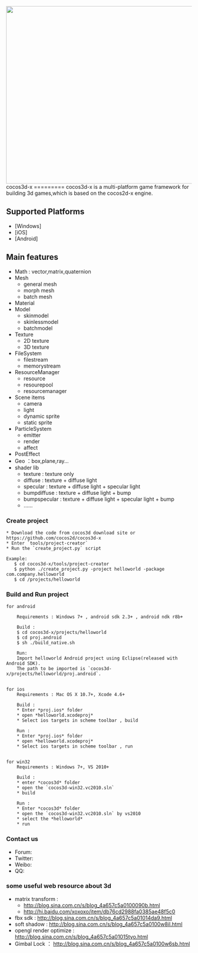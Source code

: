 <img src="http://b277.photo.store.qq.com/psb?/V149io673qGalT/W6cXcz9sTIkPXptO4G5cIUM2r88IoXP8jIhqI4LpW7M!/b/dJ8QJKWVFQAA&bo=IAPgAQAAAAADAOc!" width=800 height = 480>
cocos3d-x
=========
cocos3d-x is a multi-platform game framework for building 3d games,which is based on the cocos2d-x engine.

  
## Supported Platforms
- [Windows]
- [iOS]
- [Android]

Main features
-------------
   * Math : vector,matrix,quaternion
   * Mesh
     * general mesh
     * morph mesh
     * batch mesh
   * Material
   * Model
     * skinmodel
     * skinlessmodel
     * batchmodel
   * Texture
     * 2D texture
     * 3D texture
   * FileSystem
     * filestream
     * memorystream
   * ResourceManager
     * resource
     * resourepool
     * resourcemanager
   * Scene items
     * camera
     * light
     * dynamic sprite
     * static sprite
   * ParticleSystem
     * emitter
     * render
     * affect
   * PostEffect
   * Geo ：box,plane,ray...
   * shader lib
     * texture : texture only
     * diffuse : texture + diffuse light
     * specular : texture + diffuse light + specular light
     * bumpdiffuse : texture + diffuse light + bump
     * bumpspecular : texture + diffuse light + specular light + bump
     * ......



### Create project
    * Download the code from cocos3d download site or https://github.com/cocos2d/cocos3d-x
    * Enter `tools/project-creator`
    * Run the `create_project.py` script

    Example:
       $ cd cocos3d-x/tools/project-creator
       $ python ./create_project.py -project helloworld -package com.company.helloworld
       $ cd /projects/helloworld
       
### Build and Run project
    for android

        Requirements : Windows 7+ , android sdk 2.3+ , android ndk r8b+
        
        Build : 
        $ cd cocos3d-x/projects/helloworld
        $ cd proj.android
        $ sh ./build_native.sh
        
        Run:
        Import helloworld Android project using Eclipse(released with Android SDK). 
        The path to be imported is `cocos3d-x/projects/helloworld/proj.android`.
    

    for ios
        Requirements : Mac OS X 10.7+, Xcode 4.6+
    
        Build :
        * Enter *proj.ios* folder
        * open *helloworld.xcodeproj*
        * Select ios targets in scheme toolbar , build
        
        Run :
        * Enter *proj.ios* folder
        * open *helloworld.xcodeproj*
        * Select ios targets in scheme toolbar , run


    for win32
        Requirements : Windows 7+, VS 2010+
        
        Build :
        * enter *cocos3d* folder
        * open the `cocos3d-win32.vc2010.sln`
        * build
        
        Run :
        * Enter *cocos3d* folder
        * open the `cocos3d-win32.vc2010.sln` by vs2010
        * select the *helloworld*
        * run



### Contact us
   * Forum: 
   * Twitter: 
   * Weibo:
   * QQ:
   
### some useful web resource about 3d
   * matrix transform :
        * http://blog.sina.com.cn/s/blog_4a657c5a0100090b.html
        * http://hi.baidu.com/xoxoxo/item/db76cd2988fa0385ae48f5c0
   * fbx sdk : http://blog.sina.com.cn/s/blog_4a657c5a01014da9.html
   * soft shadow : http://blog.sina.com.cn/s/blog_4a657c5a0100w8il.html
   * opengl render optimize : http://blog.sina.com.cn/s/blog_4a657c5a01015tyo.html
   * Gimbal Lock ： http://blog.sina.com.cn/s/blog_4a657c5a0100w6sb.html
